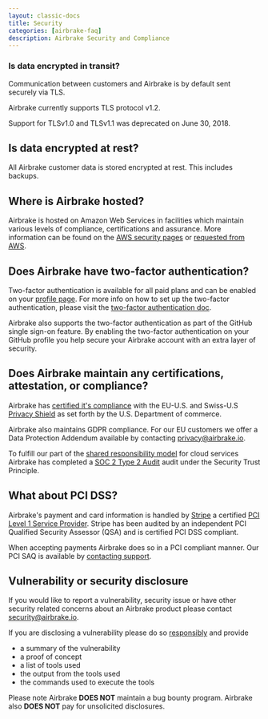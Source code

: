 ```yaml
---
layout: classic-docs
title: Security
categories: [airbrake-faq]
description: Airbrake Security and Compliance
---
```


### Is data encrypted in transit?
Communication between customers and Airbrake is by default sent securely
via TLS.

Airbrake currently supports TLS protocol v1.2.

Support for TLSv1.0 and TLSv1.1 was deprecated on June 30, 2018.

## Is data encrypted at rest?
All Airbrake customer data is stored encrypted at rest. This includes backups.

## Where is Airbrake hosted?
Airbrake is hosted on Amazon Web Services in facilities which maintain
various levels of compliance, certifications and assurance. More information
can be found on the [AWS security pages](https://aws.amazon.com/security/) or [requested from AWS](https://pages.awscloud.com/compliance-contact-us.html).

## Does Airbrake have two-factor authentication?
Two-factor authentication is available for all paid plans and can be enabled on
your [profile page](https://airbrake.io/users/edit). For more info on how to set
up the two-factor authentication, please visit the
[two-factor authentication doc](/docs/features/two-factor-authentication).

Airbrake also supports the two-factor authentication as part of the GitHub
single sign-on feature. By enabling the two-factor authentication on your GitHub
profile you help secure your Airbrake account with an extra layer of security.

## Does Airbrake maintain any certifications, attestation, or compliance?
Airbrake has [certified it's compliance](https://www.privacyshield.gov/participant?id=a2zt0000000TTiJAAW) with the EU-U.S. and Swiss-U.S [Privacy Shield](https://www.privacyshield.gov) as set forth by the U.S. Department of commerce.

Airbrake also maintains GDPR compliance. For our EU customers we offer a Data Protection Addendum available by contacting <a href="mailto:privacy@airbrake.io?subject=GDPR Data Protection Addendum">privacy@airbrake.io</a>.

To fulfill our part of the [shared responsibility model](https://aws.amazon.com/compliance/shared-responsibility-model/) for cloud services Airbrake has completed a [SOC 2 Type 2 Audit](https://www.aicpa.org/interestareas/frc/assuranceadvisoryservices/aicpasoc2report.html) audit under the Security Trust Principle.

## What about PCI DSS?
Airbrake's payment and card information is handled by [Stripe](https://stripe.com/docs/security) a certified [PCI Level 1 Service Provider](http://www.visa.com/splisting/searchGrsp.do?companyNameCriteria=stripe,%20inc). Stripe has been audited by an independent PCI Qualified Security Assessor (QSA) and is certified PCI DSS compliant.

When accepting payments Airbrake does so in a PCI compliant manner. Our PCI SAQ is available by <a href="mailto:support@airbrake.io?subject=PCI SAQ">contacting support<a/>.

## Vulnerability or security disclosure

If you would like to report a vulnerability, security issue or have other security related concerns about an Airbrake product please contact <a href="mailto:security@airbrake.io">security@airbrake.io</a>.

If you are disclosing a vulnerability please do so [responsibly](https://en.wikipedia.org/wiki/Responsible_disclosure) and provide

- a summary of the vulnerability
- a proof of concept
- a list of tools used
- the output from the tools used
- the commands used to execute the tools

Please note Airbrake **DOES NOT** maintain a bug bounty program. Airbrake also **DOES NOT** pay for unsolicited disclosures.

